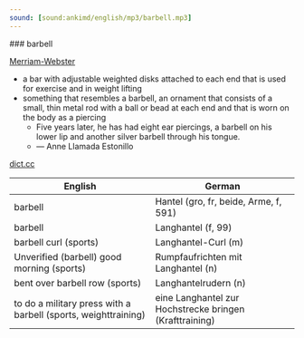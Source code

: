 ```yaml
---
sound: [sound:ankimd/english/mp3/barbell.mp3]
---
```


\### barbell

[Merriam-Webster](https://www.merriam-webster.com/dictionary/barbell)

- a bar with adjustable weighted disks attached to each end that is used for exercise and in weight lifting
- something that resembles a barbell, an ornament that consists of a small, thin metal rod with a ball or bead at each end and that is worn on the body as a piercing
    - Five years later, he has had eight ear piercings, a barbell on his lower lip and another silver barbell through his tongue.
    - — Anne Llamada Estonillo

[dict.cc](https://www.dict.cc/barbell)

| English        | German       |
| -------------- | ------------ |
| barbell | Hantel (gro, fr, beide, Arme, f, 591) |
| barbell | Langhantel (f, 99) |
| barbell curl (sports) | Langhantel-Curl (m) |
| Unverified (barbell) good morning (sports) | Rumpfaufrichten mit Langhantel (n) |
| bent over barbell row (sports) | Langhantelrudern (n) |
| to do a military press with a barbell (sports, weighttraining) | eine Langhantel zur Hochstrecke bringen (Krafttraining) |

